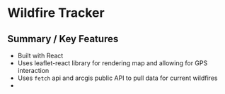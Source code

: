 # Wildfire Tracker

## Summary / Key Features
- Built with React
- Uses leaflet-react library for rendering map and allowing for GPS interaction
- Uses `fetch` api and arcgis public API to pull data for current wildfires
- 
